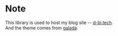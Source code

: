Note
======
This library is used to host my blog site -- [d-bi.tech](https://d-bi-tech.github.io).   
And the theme comes from [galada](https://github.com/artemsheludko/galada).
